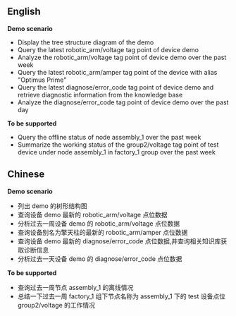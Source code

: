 ## English
**Demo scenario**
- Display the tree structure diagram of the demo
- Query the latest robotic_arm/voltage tag point of device demo
- Analyze the robotic_arm/voltage tag point of device demo over the past week
- Query the latest robotic_arm/amper tag point of the device with alias "Optimus Prime"
- Query the latest diagnose/error_code tag point of device demo and retrieve diagnostic information from the knowledge base
- Analyze the diagnose/error_code tag point of device demo over the past day

**To be supported**
- Query the offline status of node assembly_1 over the past week
- Summarize the working status of the group2/voltage tag point of test device under node assembly_1 in factory_1 group over the past week

## Chinese
**Demo scenario**
- 列出 demo 的树形结构图
- 查询设备 demo 最新的 robotic_arm/voltage 点位数据
- 分析过去一周设备 demo 的 robotic_arm/voltage 点位数据
- 查询设备别名为擎天柱的最新的 robotic_arm/amper 点位数据
- 查询设备 demo 最新的 diagnose/error_code 点位数据,并查询相关知识库获取诊断信息
- 分析过去一天设备 demo 的 diagnose/error_code 点位数据

**To be supported**
- 查询过去一周节点 assembly_1 的离线情况
- 总结一下过去一周 factory_1 组下节点名称为 assembly_1 下的 test 设备点位 group2/voltage 的工作情况 